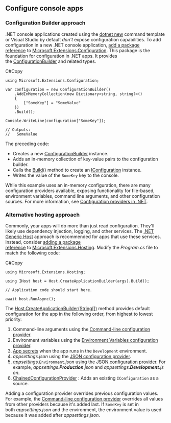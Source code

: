 ## Configure console apps
### Configuration Builder approach

.NET console applications created using the [dotnet new](https://learn.microsoft.com/en-us/dotnet/core/tools/dotnet-new) command template or Visual Studio by default _don't_ expose configuration capabilities. To add configuration in a new .NET console application, [add a package reference](https://learn.microsoft.com/en-us/dotnet/core/tools/dotnet-package-add) to [Microsoft.Extensions.Configuration](https://www.nuget.org/packages/Microsoft.Extensions.Configuration). This package is the foundation for configuration in .NET apps. It provides the [ConfigurationBuilder](https://learn.microsoft.com/en-us/dotnet/api/microsoft.extensions.configuration.configurationbuilder) and related types.

C#Copy

```
using Microsoft.Extensions.Configuration;

var configuration = new ConfigurationBuilder()
    .AddInMemoryCollection(new Dictionary<string, string?>()
    {
        ["SomeKey"] = "SomeValue"
    })
    .Build();

Console.WriteLine(configuration["SomeKey"]);

// Outputs:
//   SomeValue
```

The preceding code:

- Creates a new [ConfigurationBuilder](https://learn.microsoft.com/en-us/dotnet/api/microsoft.extensions.configuration.configurationbuilder) instance.
- Adds an in-memory collection of key-value pairs to the configuration builder.
- Calls the [Build()](https://learn.microsoft.com/en-us/dotnet/api/microsoft.extensions.configuration.configurationbuilder.build#microsoft-extensions-configuration-configurationbuilder-build) method to create an [IConfiguration](https://learn.microsoft.com/en-us/dotnet/api/microsoft.extensions.configuration.iconfiguration) instance.
- Writes the value of the `SomeKey` key to the console.

While this example uses an in-memory configuration, there are many configuration providers available, exposing functionality for file-based, environment variables, command line arguments, and other configuration sources. For more information, see [Configuration providers in .NET](https://learn.microsoft.com/en-us/dotnet/core/extensions/configuration-providers).


### Alternative hosting approach

Commonly, your apps will do more than just read configuration. They'll likely use dependency injection, logging, and other services. The [.NET Generic Host](https://learn.microsoft.com/en-us/dotnet/core/extensions/generic-host) approach is recommended for apps that use these services. Instead, consider [adding a package reference](https://learn.microsoft.com/en-us/dotnet/core/tools/dotnet-package-add) to [Microsoft.Extensions.Hosting](https://www.nuget.org/packages/Microsoft.Extensions.Hosting). Modify the _Program.cs_ file to match the following code:

C#Copy

```
using Microsoft.Extensions.Hosting;

using IHost host = Host.CreateApplicationBuilder(args).Build();

// Application code should start here.

await host.RunAsync();
```

The [Host.CreateApplicationBuilder(String[])](https://learn.microsoft.com/en-us/dotnet/api/microsoft.extensions.hosting.host.createapplicationbuilder#microsoft-extensions-hosting-host-createapplicationbuilder\(system-string\(\)\)) method provides default configuration for the app in the following order, from highest to lowest priority:

1. Command-line arguments using the [Command-line configuration provider](https://learn.microsoft.com/en-us/dotnet/core/extensions/configuration-providers#command-line-configuration-provider).
2. Environment variables using the [Environment Variables configuration provider](https://learn.microsoft.com/en-us/dotnet/core/extensions/configuration-providers#environment-variable-configuration-provider).
3. [App secrets](https://learn.microsoft.com/en-us/aspnet/core/security/app-secrets) when the app runs in the `Development` environment.
4. _appsettings.json_ using the [JSON configuration provider](https://learn.microsoft.com/en-us/dotnet/core/extensions/configuration-providers#file-configuration-provider).
5. _appsettings._`Environment`_.json_ using the [JSON configuration provider](https://learn.microsoft.com/en-us/dotnet/core/extensions/configuration-providers#file-configuration-provider). For example, _appsettings_._**Production**_._json_ and _appsettings_._**Development**_._json_.
6. [ChainedConfigurationProvider](https://learn.microsoft.com/en-us/dotnet/api/microsoft.extensions.configuration.chainedconfigurationsource) : Adds an existing `IConfiguration` as a source.

Adding a configuration provider overrides previous configuration values. For example, the [Command-line configuration provider](https://learn.microsoft.com/en-us/dotnet/core/extensions/configuration-providers#command-line-configuration-provider) overrides all values from other providers because it's added last. If `SomeKey` is set in both _appsettings.json_ and the environment, the environment value is used because it was added after _appsettings.json_.